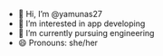 - 👋 Hi, I’m @yamunas27
- 👀 I’m interested in app developing
- 🌱 I’m currently pursuing engineering
- 😄 Pronouns: she/her

<!---
yamunas27/yamunas27 is a ✨ special ✨ repository because its `README.md` (this file) appears on your GitHub profile.
You can click the Preview link to take a look at your changes.
--->
